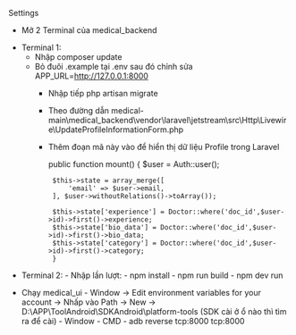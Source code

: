 Settings
* Mở 2 Terminal của medical_backend
- Terminal 1:
  -  Nhập composer update
  -  Bỏ đuôi .example tại .env sau đó chỉnh sửa APP_URL=http://127.0.0.1:8000
      -  Nhập tiếp php artisan migrate
      -  Theo đường dẫn medical-main\medical_backend\vendor\laravel\jetstream\src\Http\Livewire\UpdateProfileInformationForm.php
      -  Thêm đoạn mã này vào để hiển thị dữ liệu Profile trong Laravel

            public function mount()
              {
              $user = Auth::user();

              $this->state = array_merge([
                  'email' => $user->email,
              ], $user->withoutRelations()->toArray());

              $this->state['experience'] = Doctor::where('doc_id',$user->id)->first()->experience;
              $this->state['bio_data'] = Doctor::where('doc_id',$user->id)->first()->bio_data;
              $this->state['category'] = Doctor::where('doc_id',$user->id)->first()->category;
              }
- Terminal 2:
      - Nhập lần lượt:
      - npm install
      - npm run build
      - npm dev run
* Chạy medical_ui
      - Window -> Edit environment variables for your account -> Nhấp vào Path -> New -> D:\APP\ToolAndroid\SDKAndroid\platform-tools (SDK cài ở ổ nào thì tìm ra để cài)
      - Window - CMD - adb reverse tcp:8000 tcp:8000
